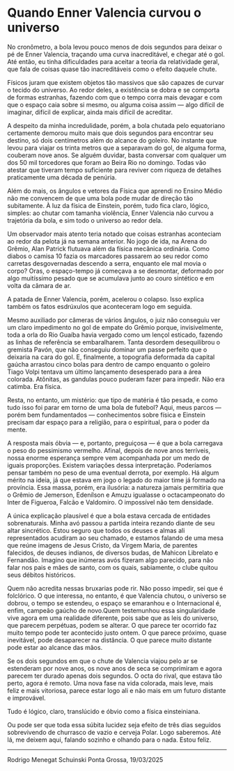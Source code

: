 # Quando Enner Valencia curvou o universo

No cronômetro, a bola levou pouco menos de dois segundos para deixar o pé de Enner Valencia, traçando uma curva inacreditável, e chegar até o gol. Até então, eu tinha dificuldades para aceitar a teoria da relatividade geral, que fala de coisas quase tão inacreditáveis como o efeito daquele chute.

Físicos juram que existem objetos tão massivos que são capazes de curvar o tecido do universo. Ao redor deles, a existência se dobra e se comporta de formas estranhas, fazendo com que o tempo corra mais devagar e com que o espaço caia sobre si mesmo, ou alguma coisa assim — algo difícil de imaginar, difícil de explicar, ainda mais difícil de acreditar.

A despeito da minha incredulidade, porém, a bola chutada pelo equatoriano certamente  demorou muito mais que dois segundos para encontrar seu destino, só dois centímetros além do alcance do goleiro. No instante que levou para viajar os trinta metros que a separavam do gol, de alguma forma, couberam nove anos. Se alguém duvidar, basta conversar com qualquer um dos 50 mil torcedores que foram ao Beira Rio no domingo. Todas vão atestar que tiveram tempo suficiente para reviver com riqueza de detalhes praticamente uma década de penúria. 

Além do mais, os ângulos e vetores da Física que aprendi no Ensino Médio não me convencem de que uma bola pode mudar de direção tão subitamente. À luz da física de Einstein, porém, tudo fica claro, lógico, simples: ao chutar com tamanha violência, Enner Valencia não curvou a trajetória da bola, e sim todo o universo ao redor dela. 

Um observador mais atento teria notado que coisas estranhas aconteciam ao redor da pelota já na semana anterior. No jogo de ida, na Arena do Grêmio, Alan Patrick flutuava além da física mecânica ordinária. Como diabos o camisa 10 fazia os marcadores passarem ao seu redor como carretas desgovernadas descendo a serra, enquanto ele mal movia o corpo? Oras, o espaço-tempo já começava a se desmontar, deformado por algo muitíssimo pesado que se acumulava junto ao couro sintético e em volta da câmara de ar. 

A patada de Enner Valencia, porém, acelerou o colapso. Isso explica também os fatos esdrúxulos que aconteceram logo em seguida. 

Mesmo auxiliado por câmeras de vários ângulos, o juiz não conseguiu ver um claro impedimento no gol de empate do Grêmio porque, invisivelmente, toda a orla do Rio Guaíba havia vergado como um lençol esticado, fazendo as linhas de referência se embaralharem. Tanta desordem desequilibrou o gremista Pavón, que não conseguiu dominar um passe perfeito que o deixaria na cara do gol. E, finalmente, a topografia deformada da capital gaúcha arrastou cinco bolas para dentro de campo enquanto o goleiro Tiago Volpi tentava um último lançamento desesperado para a área colorada. Atônitas, as gandulas pouco puderam fazer para impedir. Não era catimba. Era física.

Resta, no entanto, um mistério: que tipo de matéria é tão pesada, e como tudo isso foi parar em torno de uma bola de futebol? Aqui, meus parcos — porém bem fundamentados — conhecimentos sobre física e Einstein precisam dar espaço para a religião, para o espiritual, para o poder da mente. 

A resposta mais óbvia — e, portanto, preguiçosa — é que a bola carregava o peso do pessimismo vermelho. Afinal, depois de nove anos terríveis, nossa enorme esperança sempre vem acompanhada por um medo de iguais proporções. Existem variações dessa interpretação. Poderíamos pensar também no peso de uma eventual derrota, por exemplo. Há algum mérito na ideia, já que estava em jogo o legado do maior time já formado na província. Essa massa, porém, era ilusória: a natureza jamais permitiria que o Grêmio de Jemerson, Edenílson e Amuzu igualasse o octacampeonato do Inter de Figueroa, Falcão e Valdomiro. O impossível não tem densidade.

A única explicação plausível é que a bola estava cercada de entidades sobrenaturais. Minha avó passou a partida inteira rezando diante de seu altar sincrético. Estou seguro que todos os deuses e almas ali representados acudiram ao seu chamado, e estamos falando de uma mesa que reúne imagens de Jesus Cristo, da Virgem Maria, de parentes falecidos, de deuses indianos, de diversos budas, de Mahicon Librelato e Fernandão. Imagino que inúmeras avós fizeram algo parecido, para não falar nos pais e mães de santo, com os quais, sabiamente, o clube quitou seus débitos históricos. 

Quem não acredita nessas bruxarias pode rir. Não posso impedir, sei que é folclórico. O que interessa, no entanto, é que Valencia chutou, o universo se dobrou, o tempo se estendeu, o espaço se emaranhou e o Internacional é, enfim, campeão gaúcho de novo.Quem testemunhou essa singularidade vive agora em uma realidade diferente, pois sabe que as leis do universo, que parecem perpétuas, podem se alterar. O que parece ter ocorrido faz muito tempo pode ter acontecido justo ontem.  O que parece próximo, quase inevitável, pode desaparecer na distância. O que parece muito distante pode estar ao alcance das mãos.

Se os dois segundos em que o chute de Valencia viajou pelo ar se estenderam por nove anos, os nove anos de seca se comprimiram e agora parecem ter durado apenas dois segundos. O octa do rival, que estava tão perto, agora é remoto. Uma nova fase na vida colorada, mais leve, mais feliz e mais vitoriosa, parece estar logo ali e não mais em um futuro distante e improvável. 

Tudo é lógico, claro, translúcido e óbvio como a física einsteiniana. 

Ou pode ser que toda essa súbita lucidez seja efeito de três dias seguidos sobrevivendo de churrasco de vazio e cerveja Polar. Logo saberemos. Até lá, me deixem aqui, falando sozinho e olhando para o nada. Estou feliz.

---

Rodrigo Menegat Schuinski
Ponta Grossa, 19/03/2025
